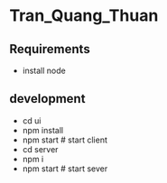 # Tran_Quang_Thuan

## Requirements 
- install node 
## development 
- cd ui
- npm install
- npm start # start client
- cd server
- npm i
- npm start # start sever 
